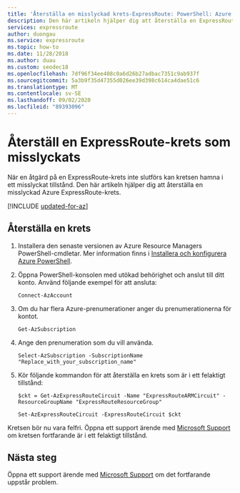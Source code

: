 ```yaml
---
title: 'Återställa en misslyckad krets-ExpressRoute: PowerShell: Azure | Microsoft Docs'
description: Den här artikeln hjälper dig att återställa en ExpressRoute-krets som är i ett felaktigt tillstånd.
services: expressroute
author: duongau
ms.service: expressroute
ms.topic: how-to
ms.date: 11/28/2018
ms.author: duau
ms.custom: seodec18
ms.openlocfilehash: 7df96f34ee408c0a6d26b27adbac7351c9ab937f
ms.sourcegitcommit: 5a3b9f35d47355d026ee39d398c614ca4dae51c6
ms.translationtype: MT
ms.contentlocale: sv-SE
ms.lasthandoff: 09/02/2020
ms.locfileid: "89393096"
---
```

# <a name="reset-a-failed-expressroute-circuit"></a>Återställ en ExpressRoute-krets som misslyckats

När en åtgärd på en ExpressRoute-krets inte slutförs kan kretsen hamna i ett misslyckat tillstånd. Den här artikeln hjälper dig att återställa en misslyckad Azure ExpressRoute-krets.

[!INCLUDE [updated-for-az](../../includes/hybrid-az-ps.md)]

## <a name="reset-a-circuit"></a>Återställa en krets

1. Installera den senaste versionen av Azure Resource Managers PowerShell-cmdletar. Mer information finns i [Installera och konfigurera Azure PowerShell](/powershell/azure/install-az-ps).

2. Öppna PowerShell-konsolen med utökad behörighet och anslut till ditt konto. Använd följande exempel för att ansluta:

   ```azurepowershell-interactive
   Connect-AzAccount
   ```
3. Om du har flera Azure-prenumerationer anger du prenumerationerna för kontot.

   ```azurepowershell-interactive
   Get-AzSubscription
   ```
4. Ange den prenumeration som du vill använda.

   ```azurepowershell-interactive
   Select-AzSubscription -SubscriptionName "Replace_with_your_subscription_name"
   ```
5. Kör följande kommandon för att återställa en krets som är i ett felaktigt tillstånd:

   ```azurepowershell-interactive
   $ckt = Get-AzExpressRouteCircuit -Name "ExpressRouteARMCircuit" -ResourceGroupName "ExpressRouteResourceGroup"

   Set-AzExpressRouteCircuit -ExpressRouteCircuit $ckt
   ```

Kretsen bör nu vara felfri. Öppna ett support ärende med [Microsoft Support](https://portal.azure.com/?#blade/Microsoft_Azure_Support/HelpAndSupportBlade) om kretsen fortfarande är i ett felaktigt tillstånd.

## <a name="next-steps"></a>Nästa steg

Öppna ett support ärende med [Microsoft Support](https://portal.azure.com/?#blade/Microsoft_Azure_Support/HelpAndSupportBlade) om det fortfarande uppstår problem.
